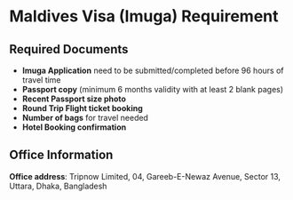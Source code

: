 # Maldives Visa (Imuga) Requirement

## Required Documents

- **Imuga Application** need to be submitted/completed before 96 hours of travel time
- **Passport copy** (minimum 6 months validity with at least 2 blank pages)
- **Recent Passport size photo**
- **Round Trip Flight ticket booking**
- **Number of bags** for travel needed
- **Hotel Booking confirmation**

## Office Information

**Office address**: Tripnow Limited, 04, Gareeb-E-Newaz Avenue, Sector 13, Uttara, Dhaka, Bangladesh